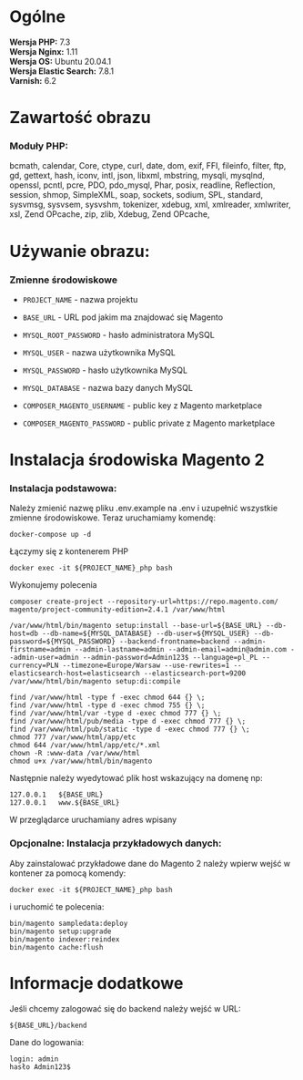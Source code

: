 # Ogólne
**Wersja PHP:** 7.3 \
**Wersja Nginx:** 1.11 \
**Wersja OS:** Ubuntu 20.04.1\
**Wersja Elastic Search:** 7.8.1\
**Varnish:** 6.2

# Zawartość obrazu
### Moduły PHP:
bcmath, calendar, Core, ctype, curl, date, dom, exif, FFI, fileinfo, 
filter, ftp, gd, gettext, hash, iconv, intl, json, libxml, mbstring, 
mysqli, mysqlnd, openssl, pcntl, pcre, PDO, pdo_mysql, Phar, posix, 
readline, Reflection, session, shmop, SimpleXML, soap, sockets, 
sodium, SPL, standard, sysvmsg, sysvsem, sysvshm, tokenizer, 
xdebug, xml, xmlreader, xmlwriter, xsl, Zend OPcache, zip, zlib, Xdebug, Zend OPcache, 

# Używanie obrazu:
### Zmienne środowiskowe 

- `PROJECT_NAME` - nazwa projektu 

- `BASE_URL` - URL pod jakim ma znajdować się Magento 

- `MYSQL_ROOT_PASSWORD` - hasło administratora MySQL

- `MYSQL_USER` - nazwa użytkownika MySQL

- `MYSQL_PASSWORD` - hasło użytkownika MySQL

- `MYSQL_DATABASE` - nazwa bazy danych MySQL

- `COMPOSER_MAGENTO_USERNAME` - public key z Magento marketplace

- `COMPOSER_MAGENTO_PASSWORD` - public private z Magento marketplace

# Instalacja środowiska Magento 2
### Instalacja podstawowa:
Należy zmienić nazwę pliku .env.example na .env i uzupełnić wszystkie zmienne środowiskowe.
Teraz uruchamiamy komendę:
```
docker-compose up -d
```

Łączymy się z kontenerem PHP

```
docker exec -it ${PROJECT_NAME}_php bash
```

Wykonujemy polecenia
```shell
composer create-project --repository-url=https://repo.magento.com/ magento/project-community-edition=2.4.1 /var/www/html

/var/www/html/bin/magento setup:install --base-url=${BASE_URL} --db-host=db --db-name=${MYSQL_DATABASE} --db-user=${MYSQL_USER} --db-password=${MYSQL_PASSWORD} --backend-frontname=backend --admin-firstname=admin --admin-lastname=admin --admin-email=admin@admin.com --admin-user=admin --admin-password=Admin123$ --language=pl_PL --currency=PLN --timezone=Europe/Warsaw --use-rewrites=1 --elasticsearch-host=elasticsearch --elasticsearch-port=9200
/var/www/html/bin/magento setup:di:compile

find /var/www/html -type f -exec chmod 644 {} \; 
find /var/www/html -type d -exec chmod 755 {} \;    
find /var/www/html/var -type d -exec chmod 777 {} \;                    
find /var/www/html/pub/media -type d -exec chmod 777 {} \;
find /var/www/html/pub/static -type d -exec chmod 777 {} \;
chmod 777 /var/www/html/app/etc
chmod 644 /var/www/html/app/etc/*.xml
chown -R :www-data /var/www/html
chmod u+x /var/www/html/bin/magento
```

Następnie należy wyedytować plik host wskazujący na domenę np:
```
127.0.0.1   ${BASE_URL}
127.0.0.1   www.${BASE_URL}
```
W przeglądarce uruchamiany adres wpisany
### Opcjonalne: Instalacja przykładowych danych:
Aby zainstalować przykładowe dane do Magento 2 należy wpierw wejść w kontener za pomocą komendy:
```
docker exec -it ${PROJECT_NAME}_php bash
```
i uruchomić te polecenia:
```
bin/magento sampledata:deploy
bin/magento setup:upgrade
bin/magento indexer:reindex
bin/magento cache:flush
```

# Informacje dodatkowe #
Jeśli chcemy zalogować się do backend należy wejść w URL:
```
${BASE_URL}/backend
```
Dane do logowania:
```
login: admin
hasło Admin123$
```